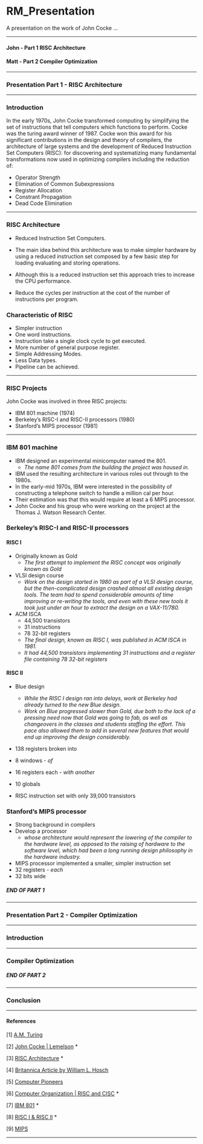 # RM_Presentation

A presentation on the work of John Cocke ...
***
#### John - Part 1 RISC Architecture
#### Matt - Part 2 Compiler Optimization
***
### Presentation Part 1 - RISC Architecture
***
### Introduction
In the early 1970s, John Cocke transformed computing by simplifying the 
set of instructions that tell computers which functions to perform. 
Cocke was the turing award winner of 1987. Cocke won this award for his significant contributions in the design and theory of 
compilers, the architecture of large systems and the development of Reduced Instruction Set Computers (RISC): 
for discovering and systematizing many fundamental transformations now used in optimizing compilers 
including the reduction of:
* Operator Strength
* Elimination of Common Subexpressions 
* Register Allocation
* Constrant Propagation
* Dead Code Elimination
***
### RISC Architecture
* Reduced Instruction Set Computers.

* The main idea behind this architecture was to make simpler hardware by using a reduced instruction set composed by a few basic step for loading evaluating and storing operations. 

* Although this is a reduced instruction set this approach tries to increase the CPU performance.

* Reduce the cycles per instruction at the cost of the number of instructions per program.

### Characteristic of RISC
* Simpler instruction 
* One word instructions.
* Instruction take a single clock cycle to get executed.
* More number of general purpose register.
* Simple Addressing Modes.
* Less Data types.
* Pipeline can be achieved.

***
### RISC Projects
John Cocke was involved in three RISC projects:
* IBM 801 machine (1974)
* Berkeley’s RISC-I and RISC-II processors (1980)
* Stanford’s MIPS processor (1981)
***
### IBM 801 machine
* IBM designed an experimental minicomputer named the 801. 
  - *The name 801 comes from the building the project was housed in.*
* IBM used the resulting architecture in various roles out through to the 1980s.
* In the early-mid 1970s, IBM were interested in the possibility of constructing a telephone switch to handle a million cal per hour. 
* Their estimation was that this would require at least a 6 MIPS processor. 
* John Cocke and his group who were working on the project at the Thomas J. Watson Research Center.

### Berkeley’s RISC-I and RISC-II processors
#### RISC I 
* Originally known as Gold 
  - *The first attempt to implement the RISC concept was originally known as Gold*
* VLSI design course 
  - *Work on the design started in 1980 as part of a VLSI design course, but the then-complicated design crashed almost all existing design tools. The team had to spend considerable amounts of time improving or re-writing the tools, and even with these new tools it took just under an hour to extract the design on a VAX-11/780.*
 *  ACM ISCA
    - 44,500 transistors
    - 31 instructions
    - 78 32-bit registers
    - *The final design, known as RISC I, was published in ACM ISCA in 1981.*
    - *It had 44,500 transistors implementing 31 instructions and a register file containing 78 32-bit registers*
    
#### RISC II
* Blue design
  - *While the RISC I design ran into delays, work at Berkeley had already turned to the new Blue design.*
  - *Work on Blue progressed slower than Gold, due both to the lack of a pressing need now that Gold was going to fab, as well as changeovers in the classes and students staffing the effort. This pace also allowed them to add in several new features that would end up improving the design considerably.*
  
* 138 registers broken into 
* 8 windows - *of*
* 16 registers each - *with another*
* 10 globals

* RISC instruction set with only 39,000 transistors

### Stanford’s MIPS processor 
* Strong background in compilers
* Develop a processor 
  - *whose architecture would represent the lowering of the compiler to the hardware level, as opposed to the raising of hardware to the software level, which had been a long running design philosophy in the hardware industry.*
 * MIPS processor implemented a smaller, simpler instruction set
 * 32 registers - *each*
 * 32 bits wide 

##### END OF PART 1
***
### Presentation Part 2 - Compiler Optimization
***
### Introduction
***
### Compiler Optimization
##### END OF PART 2
***
### Conclusion
***

#### References
[1] [A.M. Turing](https://amturing.acm.org/award_winners/cocke_2083115.cfm)

[2] [John Cocke | Lemelson](https://lemelson.mit.edu/resources/john-cocke) *

[3] [RISC Architecture](https://www.ibm.com/ibm/history/ibm100/us/en/icons/risc/) *

[4] [Britannica Article by William L. Hosch](https://www.britannica.com/biography/John-Cocke)

[5] [Computer Pioneers](https://history.computer.org/pioneers/cocke.html)

[6] [Computer Organization | RISC and CISC](https://www.geeksforgeeks.org/computer-organization-risc-and-cisc/#:~:text=RISC%3A%20Reduce%20the%20cycles%20per,number%20of%20cycles%20per%20instruction.) *

[7] [IBM 801](https://en.linkfang.org/wiki/IBM_801) *

[8] [RISC I & RISC II](https://en.wikipedia.org/wiki/Berkeley_RISC) *

[9] [MIPS](https://cs.stanford.edu/people/eroberts/courses/soco/projects/risc/mips/index.html)


***
